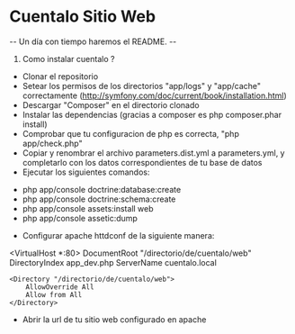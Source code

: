 Cuentalo Sitio Web
========================

-- Un día con tiempo haremos el README. --

1. Como instalar cuentalo ?

* Clonar el repositorio
* Setear los permisos de los directorios "app/logs" y "app/cache" correctamente (http://symfony.com/doc/current/book/installation.html)
* Descargar "Composer" en el directorio clonado
* Instalar las dependencias (gracias a composer es php composer.phar install)
* Comprobar que tu configuracion de php es correcta, "php app/check.php"
* Copiar y renombrar el archivo parameters.dist.yml a parameters.yml, y completarlo con los datos correspondientes de tu base de datos
* Ejecutar los siguientes comandos:
- php app/console doctrine:database:create
- php app/console doctrine:schema:create
- php app/console assets:install web
- php app/console assetic:dump
* Configurar apache httdconf de la siguiente manera:

<VirtualHost *:80>
    DocumentRoot   "/directorio/de/cuentalo/web"
    DirectoryIndex app_dev.php
    ServerName     cuentalo.local

    <Directory "/directorio/de/cuentalo/web">
        AllowOverride All
        Allow from All
    </Directory>
</VirtualHost>

* Abrir la url de tu sitio web configurado en apache

